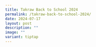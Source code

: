 ```yaml
---
title: Takraw Back to School 2024
permalink: /takraw-back-to-school-2024/
date: 2024-07-17
layout: post
description: ""
image: ""
variant: tiptap
---
```

